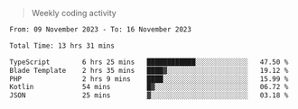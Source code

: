 > Weekly coding activity
<!--START_SECTION:waka-->

```txt
From: 09 November 2023 - To: 16 November 2023

Total Time: 13 hrs 31 mins

TypeScript        6 hrs 25 mins   ████████████░░░░░░░░░░░░░   47.50 %
Blade Template    2 hrs 35 mins   ████▓░░░░░░░░░░░░░░░░░░░░   19.12 %
PHP               2 hrs 9 mins    ████░░░░░░░░░░░░░░░░░░░░░   15.99 %
Kotlin            54 mins         █▓░░░░░░░░░░░░░░░░░░░░░░░   06.72 %
JSON              25 mins         ▓░░░░░░░░░░░░░░░░░░░░░░░░   03.18 %
```

<!--END_SECTION:waka-->
